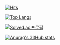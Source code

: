 [![Hits](https://hits.seeyoufarm.com/api/count/incr/badge.svg?url=https%3A%2F%2Fgithub.com%2Fpianoop&count_bg=%23B8F38C&title_bg=%23EF4F9B&icon=tapas.svg&icon_color=%23FFFFFF&title=visitors&edge_flat=false)](https://hits.seeyoufarm.com)  
  
[![Top Langs](https://github-readme-stats.vercel.app/api/top-langs/?username=pianoop&exclude_repo=pianoop,pianoop.github.io&layout=compact)](https://github.com/anuraghazra/github-readme-stats)  
  
[![Solved.ac
프로필](http://mazassumnida.wtf/api/v2/generate_badge?boj=pianop)](https://solved.ac/pianop)  
  
[![Anurag's GitHub stats](https://github-readme-stats.vercel.app/api?username=pianoop&theme=gruvbox_light)](https://github.com/anuraghazra/github-readme-stats)  
  
  

